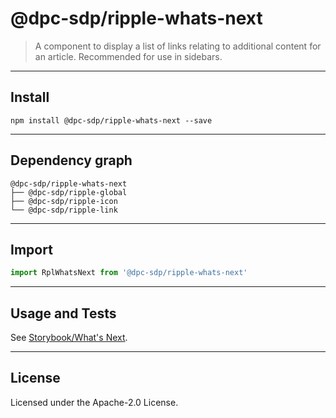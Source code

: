 # @dpc-sdp/ripple-whats-next

> A component to display a list of links relating to additional content for an
article. Recommended for use in sidebars.

--------------------------------------------------------------------------------

## Install

```shell
npm install @dpc-sdp/ripple-whats-next --save
```

--------------------------------------------------------------------------------

## Dependency graph

```shell
@dpc-sdp/ripple-whats-next
├── @dpc-sdp/ripple-global
├── @dpc-sdp/ripple-icon
└── @dpc-sdp/ripple-link
```

--------------------------------------------------------------------------------

## Import

```js
import RplWhatsNext from '@dpc-sdp/ripple-whats-next'
```

--------------------------------------------------------------------------------

## Usage and Tests

See [Storybook/What's Next](https://ripple.sdp.vic.gov.au/?selectedKind=Molecules/WhatsNext&selectedStory=What%5C's%20Next).

--------------------------------------------------------------------------------

## License

Licensed under the Apache-2.0 License.
